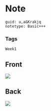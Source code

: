 # Note
```
guid: u,a&Krakjq
notetype: Basic+++
```

### Tags
```
Week1
```

## Front
<img src="paste-e6cd14b7f5d6c1c37752051cf7aa8478fb927829.jpg">

## Back
<img src="paste-cd9c7a24789632a49994b7b00285d90346b1cb91.jpg">
